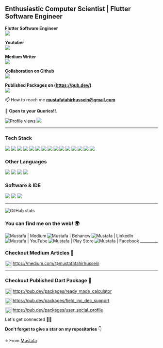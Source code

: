 <h2>Enthusiastic Computer Scientist | Flutter Software Engineer</h2>

**Flutter Software Engineer**<br>
<img src="https://img.shields.io/badge/-Flutter-3a495d?style=flat&logo=flutter&logoColor=67b7f7">

**Youtuber**<br>
<img src="https://img.shields.io/badge/-YouTube-red?style=flat&logo=youtube&logoColor=white">

**Medium Writer**<br>
<img src="https://img.shields.io/badge/-Medium-000000?style=flat&logo=medium&logoColor=white"> 

**Collaboration on Github**<br>
<img src="https://img.shields.io/badge/-Github-000000?style=flat&logo=github&logoColor=white">

**Published Packages on (https://pub.dev/)**<br> 
<img src="https://img.shields.io/badge/-Dart-blue?style=flat&logo=dart&logoColor=white">

📫 How to reach me **mustafatahirhussein@gmail.com**

💬 **Open to your Queries!!**.

![Profile views](https://komarev.com/ghpvc/?username=mustafatahirhussein)  <img src="https://img.shields.io/github/followers/mustafatahirhussein?label=Follow" style=" float:left, margin-right:10px" />


---


### Tech Stack

<img src="https://img.shields.io/badge/-Flutter-3a495d?style=flat&logo=flutter&logoColor=67b7f7"> <img src="https://img.shields.io/badge/-react-000000?style=flat&logo=react&logoColor=61DBFB">
<img src = "https://img.shields.io/badge/-HTML5-E34F26?style=flat&logo=html5&logoColor=white"> <img src = "https://img.shields.io/badge/-CSS3-1572B6?style=flat&logo=css3&logoColor=white">
<img src="https://img.shields.io/badge/-Bootstrap-563D7C?style=flat&logo=bootstrap&logoColor=white">
<img src="https://img.shields.io/badge/-JavaScript-eed718?style=flat&logo=javascript&logoColor=ffffff">
<img src="https://img.shields.io/badge/-MongoDB-4DB33D?style=flat&logo=mongodb&logoColor=FFFFFF">
<img src="https://img.shields.io/badge/-GraphQL-e535ab?style=flat&logo=graphql&logoColor=FFFFFF">
<img src="https://img.shields.io/badge/-MySQL-F29111?style=flat&logo=mysql&logoColor=FFFFFF">
<img src="https://img.shields.io/badge/-Node.js-3C873A?style=flat&logo=Node.js&logoColor=white">
<img src="https://img.shields.io/badge/-Firebase-FFA611?style=flat&logo=firebase&logoColor=FFFFFF">
<img src="http://img.shields.io/badge/-Google%20Cloud%20Platform-4285F4?style=flat&logo=google%20cloud&logoColor=white">
<img src="https://img.shields.io/badge/-Progressive Web Apps-5A0FC8?style=flat">
<img src="http://img.shields.io/badge/-Git-F1502F?style=flat&logo=git&logoColor=FFFFFF">
<img src="http://img.shields.io/badge/-Github-000000?style=flat&logo=github&logoColor=FFFFFF">

### Other Languages
<img src="http://img.shields.io/badge/-Java-F89820?style=flat&logo=java&logoColor=white"> <img src="https://img.shields.io/badge/-C%20&%20C++-659ad2?style=flat&logo=c%2B%2B&logoColor=ffffff"> <img src="https://img.shields.io/badge/-Python-black?style=flat&logo=python&logoColor=white"> <img src="https://img.shields.io/badge/-Android-4DB33D?style=flat&logo=python&logoColor=white">

### Software & IDE
<img src="http://img.shields.io/badge/-VS%20Code-007ACC?style=flat&logo=visual%20studio%20code&logoColor=white"> <img src="https://img.shields.io/badge/Android-Studio-success"> <img src="https://img.shields.io/badge/Jetbrains-C-ff69b4">

---

![GitHub stats](https://github-profile-summary-cards.vercel.app/api/cards/profile-details?username=mustafatahirhussein)


### You can find me on the web! 🌍
[<img align="left" alt="Mustafa | Medium" src="https://img.shields.io/badge/Medium-12100E?style=for-the-badge&logo=medium&logoColor=white" />][medium]
[<img align="left" alt="Mustafa | Behancw" src="https://img.shields.io/badge/Behance-005CFF?style=for-the-badge&logo=behance&logoColor=white" />][behance]
[<img align="left" alt="Mustafa | LinkedIn" src="https://img.shields.io/badge/LinkedIn-0077B5?style=for-the-badge&logo=linkedin&logoColor=white" />][linkedin]
[<img align="left" alt="Mustafa | YouTube" src="https://img.shields.io/badge/YouTube-FF0000?style=for-the-badge&logo=youtube&logoColor=white" />][youTube]
[<img align="left" alt="Mustafa | Play Store" src="https://img.shields.io/badge/Google%20Play-414141?style=for-the-badge&logo=google-play&logoColor=white" />][play store]
[<img align="left" alt="Mustafa | Facebook" src="https://img.shields.io/badge/Facebook-1877F2?style=for-the-badge&logo=facebook&logoColor=white" />][facebook]

<br/>


---
### Checkout Medium Articles :loudspeaker: 

[<img align="left" alt="Mustafa | Medium" width="22px" src="https://cdn.jsdelivr.net/npm/simple-icons@v3/icons/medium.svg" />](https://medium.com/@mustafatahirhussein/listview-and-singlechildscrollview-widgets-in-flutter-b2d794ed93a8)https://medium.com/@mustafatahirhussein

---
### Checkout Published Dart Package :loudspeaker: 

[<img align="left" alt="Mustafa | Dart" width="22px" src="https://cdn.jsdelivr.net/npm/simple-icons@v3/icons/dart.svg" />](https://pub.dev/packages/ready_made_calculator)https://pub.dev/packages/ready_made_calculator

[<img align="left" alt="Mustafa | Dart" width="22px" src="https://cdn.jsdelivr.net/npm/simple-icons@v3/icons/dart.svg" />](https://pub.dev/packages/field_inc_dec_support)https://pub.dev/packages/field_inc_dec_support

[<img align="left" alt="Mustafa | Dart" width="22px" src="https://cdn.jsdelivr.net/npm/simple-icons@v3/icons/dart.svg" />](https://pub.dev/packages/user_social_profile)https://pub.dev/packages/user_social_profile


Let's get connected 👨‍💻

**Don't forget to give a star on my repositories** 👇

:star: From [Mustafa](https://github.com/mustafatahirhussein)

[linkedin]: https://www.linkedin.com/in/mustafatahirhussein/
[medium]: https://medium.com/@mustafatahirhussein
[youtube]: https://www.youtube.com/channel/UChGmwxSOEhuCQcrNldV6QzQ
[facebook]: https://www.facebook.com/mustafatahirofficial/
[behance]: https://www.behance.net/mustafatahirhussein/
[Play Store]: https://play.google.com/store/apps/developer?id=UniqueDeveloper365
[instagram]: https://www.instagram.com/mustafatahir.official/
